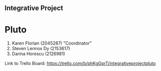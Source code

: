 ## Integrative Project
# Pluto

1. Karen Florian (2045287) "Coordinator"
2. Steven Lennox Dy (2153617)
3. Darina Horescu (2126981)

Link to Trello Board:
https://trello.com/b/phKgGprT/integrativeprojectpluto

